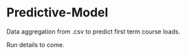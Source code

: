 # Predictive-Model
Data aggregation from .csv to predict first term course loads. 

Run details to come.
